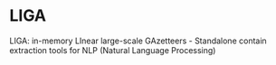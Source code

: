 # LIGA
LIGA: in-memory LInear large-scale GAzetteers - Standalone contain extraction tools for NLP (Natural Language Processing)
